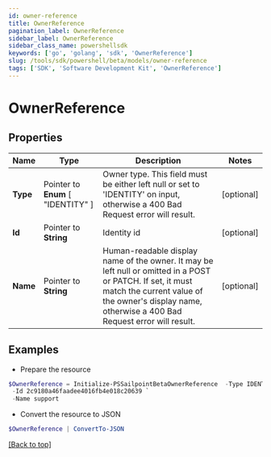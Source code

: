 ```yaml
---
id: owner-reference
title: OwnerReference
pagination_label: OwnerReference
sidebar_label: OwnerReference
sidebar_class_name: powershellsdk
keywords: ['go', 'golang', 'sdk', 'OwnerReference'] 
slug: /tools/sdk/powershell/beta/models/owner-reference
tags: ['SDK', 'Software Development Kit', 'OwnerReference']
---
```



# OwnerReference

## Properties

Name | Type | Description | Notes
------------ | ------------- | ------------- | -------------
**Type** |  Pointer to  **Enum** [  "IDENTITY" ] | Owner type. This field must be either left null or set to &#39;IDENTITY&#39; on input, otherwise a 400 Bad Request error will result. | [optional] 
**Id** |  Pointer to **String** | Identity id | [optional] 
**Name** |  Pointer to **String** | Human-readable display name of the owner. It may be left null or omitted in a POST or PATCH. If set, it must match the current value of the owner&#39;s display name, otherwise a 400 Bad Request error will result. | [optional] 

## Examples

- Prepare the resource
```powershell
$OwnerReference = Initialize-PSSailpointBetaOwnerReference  -Type IDENTITY `
 -Id 2c9180a46faadee4016fb4e018c20639 `
 -Name support
```

- Convert the resource to JSON
```powershell
$OwnerReference | ConvertTo-JSON
```


[[Back to top]](#) 

